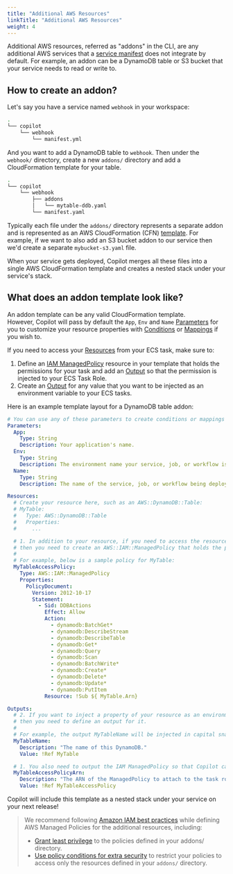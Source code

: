 ```yaml
---
title: "Additional AWS Resources"
linkTitle: "Additional AWS Resources"
weight: 4
---
```

Additional AWS resources, referred as "addons" in the CLI, are any additional AWS services 
that a [service manifest](docs/manifests) does not integrate by default. For example, an addon can be a DynamoDB table or
 S3 bucket that your service needs to read or write to.

## How to create an addon?

Let's say you have a service named `webhook` in your workspace:
```bash
.
└── copilot
    └── webhook
        └── manifest.yml
```
And you want to add a DynamoDB table to `webhook`. Then under the `webhook/` directory, create a new `addons/` directory and add a CloudFormation template for your table.
```bash
.
└── copilot
    └── webhook
        ├── addons
        │   └── mytable-ddb.yaml
        └── manifest.yaml
```
Typically each file under the `addons/` directory represents a separate addon and is represented as an AWS CloudFormation (CFN) [template](https://docs.aws.amazon.com/AWSCloudFormation/latest/UserGuide/template-anatomy.html). For example, if we want to also add an S3 bucket addon to our service then we'd create a separate `mybucket-s3.yaml` file.
 
When your service gets deployed, Copilot merges all these files into a single AWS CloudFormation template and creates a nested stack under your service's stack.

## What does an addon template look like?
An addon template can be any valid CloudFormation template.   
However, Copilot will pass by default the `App`, `Env` and `Name` [Parameters](https://docs.aws.amazon.com/AWSCloudFormation/latest/UserGuide/parameters-section-structure.html) for you to customize your resource properties with [Conditions](https://docs.aws.amazon.com/AWSCloudFormation/latest/UserGuide/conditions-section-structure.html) or [Mappings](https://docs.aws.amazon.com/AWSCloudFormation/latest/UserGuide/mappings-section-structure.html) if you wish to.

If you need to access your [Resources](https://docs.aws.amazon.com/AWSCloudFormation/latest/UserGuide/resources-section-structure.html) from your ECS task, make sure to:
1. Define an [IAM ManagedPolicy](https://docs.aws.amazon.com/AWSCloudFormation/latest/UserGuide/aws-resource-iam-managedpolicy.html) resource in your template that holds the permissions for your task and add an [Output](https://docs.aws.amazon.com/AWSCloudFormation/latest/UserGuide/outputs-section-structure.html) so that the permission is injected to your ECS Task Role.
2. Create an [Output](https://docs.aws.amazon.com/AWSCloudFormation/latest/UserGuide/outputs-section-structure.html) for any value that you want to be injected as an environment variable to your ECS tasks.

Here is an example template layout for a DynamoDB table addon:
```yaml
# You can use any of these parameters to create conditions or mappings in your template.
Parameters:
  App:
    Type: String
    Description: Your application's name.
  Env:
    Type: String
    Description: The environment name your service, job, or workflow is being deployed to.
  Name:
    Type: String
    Description: The name of the service, job, or workflow being deployed.

Resources:
  # Create your resource here, such as an AWS::DynamoDB::Table:
  # MyTable:
  #   Type: AWS::DynamoDB::Table
  #   Properties:
  #     ...

  # 1. In addition to your resource, if you need to access the resource from your ECS task 
  # then you need to create an AWS::IAM::ManagedPolicy that holds the permissions for your resource.
  #
  # For example, below is a sample policy for MyTable:
  MyTableAccessPolicy:
    Type: AWS::IAM::ManagedPolicy
    Properties:
      PolicyDocument:
        Version: 2012-10-17
        Statement:
          - Sid: DDBActions
            Effect: Allow
            Action:
              - dynamodb:BatchGet*
              - dynamodb:DescribeStream
              - dynamodb:DescribeTable
              - dynamodb:Get*
              - dynamodb:Query
              - dynamodb:Scan
              - dynamodb:BatchWrite*
              - dynamodb:Create*
              - dynamodb:Delete*
              - dynamodb:Update*
              - dynamodb:PutItem
            Resource: !Sub ${ MyTable.Arn}

Outputs:
  # 2. If you want to inject a property of your resource as an environment variable to your ECS task,
  # then you need to define an output for it.
  #
  # For example, the output MyTableName will be injected in capital snake case, MY_TABLE_NAME, to your task.
  MyTableName:
    Description: "The name of this DynamoDB."
    Value: !Ref MyTable

  # 1. You also need to output the IAM ManagedPolicy so that Copilot can inject it to your ECS task role.
  MyTableAccessPolicyArn:
    Description: "The ARN of the ManagedPolicy to attach to the task role."
    Value: !Ref MyTableAccessPolicy
```

Copilot will include this template as a nested stack under your service on your next release!

> We recommend following [Amazon IAM best practices](https://docs.aws.amazon.com/IAM/latest/UserGuide/best-practices.html) while defining AWS Managed Policies for the additional resources, including:
> * [Grant least privilege](https://docs.aws.amazon.com/IAM/latest/UserGuide/best-practices.html#grant-least-privilege) to the policies defined in your addons/ directory.
> * [Use policy conditions for extra security](https://docs.aws.amazon.com/IAM/latest/UserGuide/best-practices.html#use-policy-conditions) to restrict your policies to access only the resources defined in your `addons/` directory. 